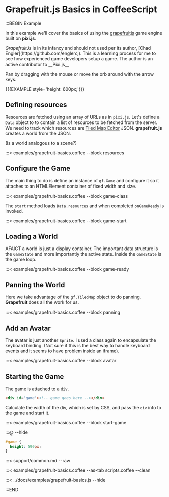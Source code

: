 # Grapefruit.js Basics in CoffeeScript

:::BEGIN Example

In this example we'll cover the basics of using the [grapefruitjs](https://github.com/grapefruitjs/grapefruit)
game engine built on __pixi.js__.

<div class='note'><em>GrapefruitJs</em> is in its infancy and should not used per its author,
[Chad Engler](https://github.com/englercj). This is a learning
process for me to see how experienced game developers setup a game. The author is an active
contributor to __Pixi.js__</div>

Pan by dragging with the mouse or move the orb around with the arrow keys.

{{{EXAMPLE style='height: 600px;'}}}

## Defining resources

Resources are fetched using an array of URLs as in `pixi.js`. Let's define a `Data` object to
to contain a list of resources to be fetched from the server. We need to track which resources are
[Tiled Map Editor](http://www.mapeditor.org/) JSON. __grapefruit.js__ creates a world from the JSON.

(Is a world analogous to a scene?)

:::< examples/grapefruit-basics.coffee --block resources

## Configure the Game

The main thing to do is define an instance of `gf.Game` and configure it so it attaches to
an HTMLElement container of fixed width and size.

:::< examples/grapefruit-basics.coffee --block game-class

The `start` method loads `Data.resources` and when completed `onGameReady` is invoked.

:::< examples/grapefruit-basics.coffee --block game-start

## Loading a World

AFAICT a world is just a display container. The important data structure is the `GameState` and
more importantly the active state. Inside the `GameState` is the game loop.

:::< examples/grapefruit-basics.coffee --block game-ready

## Panning the World

Here we take advantage of the `gf.TiledMap` object to do panning. __Grapefruit__ does all the work for us.

:::< examples/grapefruit-basics.coffee --block panning


## Add an Avatar

The avatar is just another `Sprite`. I used a class again to encapsulate the keyboard binding. (Not sure if this
is the best way to handle keyboard events and it seems to have problem inside an iframe).

:::< examples/grapefruit-basics.coffee --block avatar


## Starting the Game

The game is attached to a `div`.

```html
<div id='game'><!-- game goes here --></div>
```

Calculate the width of the div, which is set by CSS, and pass the `div` info to the game and start it.

:::< examples/grapefruit-basics.coffee --block start-game

:::@ --hide

```css
#game {
  height: 590px;
}
```

:::< support/common.md --raw

:::< examples/grapefruit-basics.coffee --as-tab scripts.coffee --clean

:::< ../docs/examples/grapefruit-basics.js --hide

:::END
